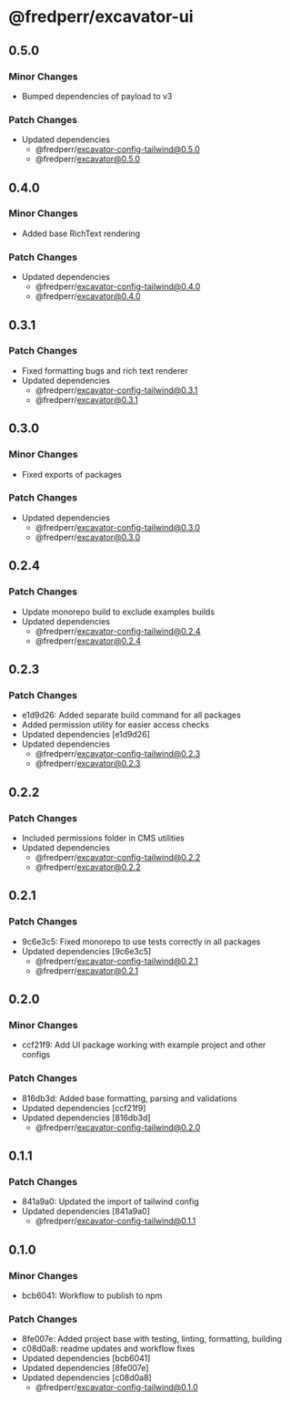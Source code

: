 # @fredperr/excavator-ui

## 0.5.0

### Minor Changes

- Bumped dependencies of payload to v3

### Patch Changes

- Updated dependencies
  - @fredperr/excavator-config-tailwind@0.5.0
  - @fredperr/excavator@0.5.0

## 0.4.0

### Minor Changes

- Added base RichText rendering

### Patch Changes

- Updated dependencies
  - @fredperr/excavator-config-tailwind@0.4.0
  - @fredperr/excavator@0.4.0

## 0.3.1

### Patch Changes

- Fixed formatting bugs and rich text renderer
- Updated dependencies
  - @fredperr/excavator-config-tailwind@0.3.1
  - @fredperr/excavator@0.3.1

## 0.3.0

### Minor Changes

- Fixed exports of packages

### Patch Changes

- Updated dependencies
  - @fredperr/excavator-config-tailwind@0.3.0
  - @fredperr/excavator@0.3.0

## 0.2.4

### Patch Changes

- Update monorepo build to exclude examples builds
- Updated dependencies
  - @fredperr/excavator-config-tailwind@0.2.4
  - @fredperr/excavator@0.2.4

## 0.2.3

### Patch Changes

- e1d9d26: Added separate build command for all packages
- Added permission utility for easier access checks
- Updated dependencies [e1d9d26]
- Updated dependencies
  - @fredperr/excavator-config-tailwind@0.2.3
  - @fredperr/excavator@0.2.3

## 0.2.2

### Patch Changes

- Included permissions folder in CMS utilities
- Updated dependencies
  - @fredperr/excavator-config-tailwind@0.2.2
  - @fredperr/excavator@0.2.2

## 0.2.1

### Patch Changes

- 9c6e3c5: Fixed monorepo to use tests correctly in all packages
- Updated dependencies [9c6e3c5]
  - @fredperr/excavator-config-tailwind@0.2.1
  - @fredperr/excavator@0.2.1

## 0.2.0

### Minor Changes

- ccf21f9: Add UI package working with example project and other configs

### Patch Changes

- 816db3d: Added base formatting, parsing and validations
- Updated dependencies [ccf21f9]
- Updated dependencies [816db3d]
  - @fredperr/excavator-config-tailwind@0.2.0

## 0.1.1

### Patch Changes

- 841a9a0: Updated the import of tailwind config
- Updated dependencies [841a9a0]
  - @fredperr/excavator-config-tailwind@0.1.1

## 0.1.0

### Minor Changes

- bcb6041: Workflow to publish to npm

### Patch Changes

- 8fe007e: Added project base with testing, linting, formatting, building
- c08d0a8: readme updates and workflow fixes
- Updated dependencies [bcb6041]
- Updated dependencies [8fe007e]
- Updated dependencies [c08d0a8]
  - @fredperr/excavator-config-tailwind@0.1.0
